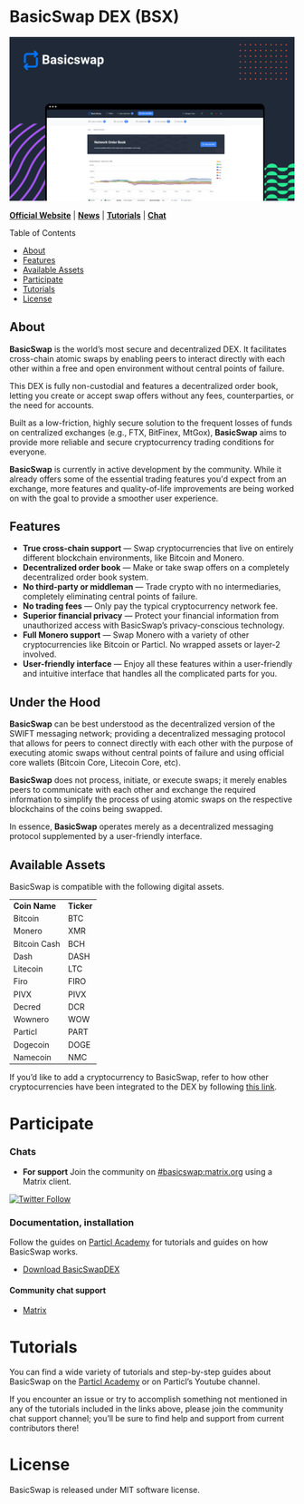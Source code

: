 # BasicSwap DEX (BSX)

![BasicswapDEX Preview](.github-readme/basicswap_header.jpg)

**[Official Website](https://basicswapdex.com)** | **[News](https://particl.news)** | **[Tutorials](https://academy.particl.io)** | **[Chat]( https://matrix.to/#/#basicswap:matrix.org )**

Table of Contents

* [About](#about)
* [Features](#features)
* [Available Assets](#available-assets)
* [Participate](#participate)
* [Tutorials](#tutorials)
* [License](#license)

## About

**BasicSwap** is the world’s most secure and decentralized DEX. It facilitates cross-chain atomic swaps by enabling peers to interact directly with each other within a free and open environment without central points of failure.

This DEX is fully non-custodial and features a decentralized order book, letting you create or accept swap offers without any fees, counterparties, or the need for accounts.

Built as a low-friction, highly secure solution to the frequent losses of funds on centralized exchanges (e.g., FTX, BitFinex, MtGox), **BasicSwap** aims to provide more reliable and secure cryptocurrency trading conditions for everyone.

**BasicSwap** is currently in active development by the community. While it already offers some of the essential trading features you'd expect from an exchange, more features and quality-of-life improvements are being worked on with the goal to provide a smoother user experience.

## Features

* **True cross-chain support** — Swap cryptocurrencies that live on entirely different blockchain environments, like Bitcoin and Monero.
* **Decentralized order book** — Make or take swap offers on a completely decentralized order book system.
* **No third-party or middleman** — Trade crypto with no intermediaries, completely eliminating central points of failure.
* **No trading fees** — Only pay the typical cryptocurrency network fee.
* **Superior financial privacy** — Protect your financial information from unauthorized access with BasicSwap’s privacy-conscious technology.
* **Full Monero support** — Swap Monero with a variety of other cryptocurrencies like Bitcoin or Particl. No wrapped assets or layer-2 involved.
* **User-friendly interface** — Enjoy all these features within a user-friendly and intuitive interface that handles all the complicated parts for you.

## Under the Hood

**BasicSwap** can be best understood as the decentralized version of the SWIFT messaging network; providing a decentralized messaging protocol that allows for peers to connect directly with each other with the purpose of executing atomic swaps without central points of failure and using official core wallets (Bitcoin Core, Litecoin Core, etc).

**BasicSwap** does not process, initiate, or execute swaps; it merely enables peers to communicate with each other and exchange the required information to simplify the process of using atomic swaps on the respective blockchains of the coins being swapped.

In essence, **BasicSwap** operates merely as a decentralized messaging protocol supplemented by a user-friendly interface.

## Available Assets

BasicSwap is compatible with the following digital assets.

<table>
  <tr>
   <td><strong>Coin Name</strong>
   </td>
   <td><strong>Ticker</strong>
   </td>
  </tr>
  <tr>
   <td>Bitcoin
   </td>
   <td>BTC
   </td>
  </tr>
  <tr>
   <td>Monero
   </td>
   <td>XMR
   </td>
  </tr>
  <tr>
   <td>Bitcoin Cash
   </td>
   <td>BCH
   </td>
  </tr>
  <tr>
   <td>Dash
   </td>
   <td>DASH
   </td>
  </tr>
  <tr>
   <td>Litecoin
   </td>
   <td>LTC
   </td>
  </tr>
  <tr>
   <td>Firo
   </td>
   <td>FIRO
   </td>
  </tr>
  <tr>
   <td>PIVX
   </td>
   <td>PIVX
   </td>
  </tr>
  <tr>
   <td>Decred
   </td>
   <td>DCR
   </td>
  </tr>
  <tr>
   <td>Wownero
   </td>
   <td>WOW
   </td>
  </tr>
  <tr>
   <td>Particl
   </td>
   <td>PART
   </td>
  </tr>
  <tr>
   <td>Dogecoin
   </td>
   <td>DOGE
   </td>
  </tr>
  <tr>
   <td>Namecoin
   </td>
   <td>NMC
   </td>
  </tr>
</table>

If you’d like to add a cryptocurrency to BasicSwap, refer to how other cryptocurrencies have been integrated to the DEX by following [this link](https://academy.particl.io/en/latest/basicswap-guides/basicswapguides_apply.html).

# Participate

### Chats

* **For support** Join the community on [#basicswap:matrix.org](https://matrix.to/#/#basicswap:matrix.org) using a Matrix client.

[![Twitter Follow](https://img.shields.io/twitter/follow/BasicSwapDEX?label=follow%20us&style=social)](http://twitter.com/BasicSwapDEX)

### Documentation, installation

Follow the guides on [Particl Academy](https://academy.particl.io) for tutorials and guides on how BasicSwap works.

* [Download BasicSwapDEX](https://github.com/basicswap/basicswap/tree/master/doc)

#### Community chat support

* [Matrix](https://matrix.to/#/#basicswap:matrix.org)

# Tutorials

You can find a wide variety of tutorials and step-by-step guides about BasicSwap on the [Particl Academy](https://academy.particl.io) or on Particl’s Youtube channel.

If you encounter an issue or try to accomplish something not mentioned in any of the tutorials included in the links above, please join the community chat support channel; you’ll be sure to find help and support from current contributors there!

# License

BasicSwap is released under MIT software license.

